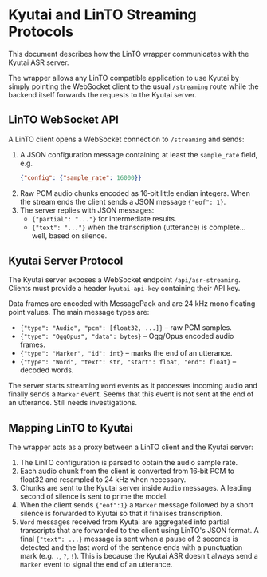 # Kyutai and LinTO Streaming Protocols

This document describes how the LinTO wrapper communicates with the Kyutai ASR server.

The wrapper allows any LinTO compatible application to use Kyutai by
simply pointing the WebSocket client to the usual `/streaming` route while the
backend itself forwards the requests to the Kyutai server.

## LinTO WebSocket API

A LinTO client opens a WebSocket connection to `/streaming` and sends:

1. A JSON configuration message containing at least the `sample_rate` field, e.g.
   ```json
   {"config": {"sample_rate": 16000}}
   ```
2. Raw PCM audio chunks encoded as 16‑bit little endian integers. When the
   stream ends the client sends a JSON message `{"eof": 1}`.
3. The server replies with JSON messages:
   - `{"partial": "..."}` for intermediate results.
   - `{"text": "..."}` when the transcription (utterance) is complete... well, based on silence.

## Kyutai Server Protocol

The Kyutai server exposes a WebSocket endpoint `/api/asr-streaming`. Clients must
provide a header `kyutai-api-key` containing their API key.

Data frames are encoded with MessagePack and are 24&nbsp;kHz mono floating point
values. The main message types are:

- `{"type": "Audio", "pcm": [float32, ...]}` – raw PCM samples.
- `{"type": "OggOpus", "data": bytes}` – Ogg/Opus encoded audio frames.
- `{"type": "Marker", "id": int}` – marks the end of an utterance.
- `{"type": "Word", "text": str, "start": float, "end": float}` – decoded words.

The server starts streaming `Word` events as it processes incoming audio and
finally sends a `Marker` event. Seems that this event is not sent at the end of an utterance. Still needs investigations.

## Mapping LinTO to Kyutai

The wrapper acts as a proxy between a LinTO client and the Kyutai server:

1. The LinTO configuration is parsed to obtain the audio sample rate.
2. Each audio chunk from the client is converted from 16‑bit PCM to float32 and
   resampled to 24&nbsp;kHz when necessary.
3. Chunks are sent to the Kyutai server inside `Audio` messages. A leading
   second of silence is sent to prime the model.
4. When the client sends `{"eof":1}` a `Marker` message followed by a short
   silence is forwarded to Kyutai so that it finalises transcription.
5. `Word` messages received from Kyutai are aggregated into partial transcripts
   that are forwarded to the client using LinTO's JSON format. A final
   `{"text": ...}` message is sent when a pause of 2 seconds is detected and the
   last word of the sentence ends with a punctuation mark (e.g. `.`, `?`, `!`).
   This is because the Kyutai ASR doesn't always send a `Marker` event to
   signal the end of an utterance.